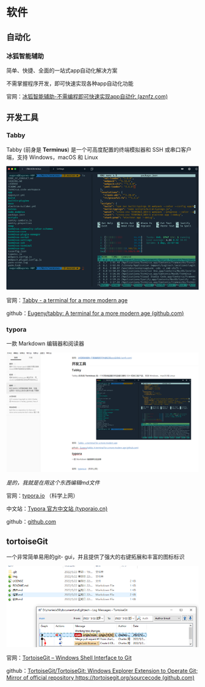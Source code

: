 # 软件

## 自动化

### 冰狐智能辅助

简单、快捷、全面的一站式app自动化解决方案

不需掌握程序开发，即可快速实现各种app自动化功能

官网：[冰狐智能辅助-不需编程即可快速实现app自动化 (aznfz.com)](https://aznfz.com/)

## 开发工具

### Tabby

Tabby (前身是 **Terminus**) 是一个可高度配置的终端模拟器和 SSH 或串口客户端，支持 Windows，macOS 和 Linux

![ ](./img/tabby.png)

官网：[Tabby - a terminal for a more modern age](https://tabby.sh/)

github：[Eugeny/tabby: A terminal for a more modern age (github.com)](https://github.com/Eugeny/tabby)

### typora

一款 Markdown 编辑器和阅读器

![](./img/typora.png)

 <i>是的，我就是在用这个东西编辑md文件 </i>

官网：[typora.io](https://typora.io/) （科学上网）

中文站：[Typora 官方中文站 (typoraio.cn)](https://typoraio.cn/)

github：[github.com](https://github.com/typora)

## tortoiseGit

一个非常简单易用的git- gui，并且提供了强大的右键拓展和丰富的图标标识

![ ](./img/tortoisegit.png)

官网：[TortoiseGit – Windows Shell Interface to Git](https://tortoisegit.org/)

github：[TortoiseGit/TortoiseGit: Windows Explorer Extension to Operate Git; Mirror of official repository https://tortoisegit.org/sourcecode (github.com)](https://github.com/TortoiseGit/TortoiseGit)
